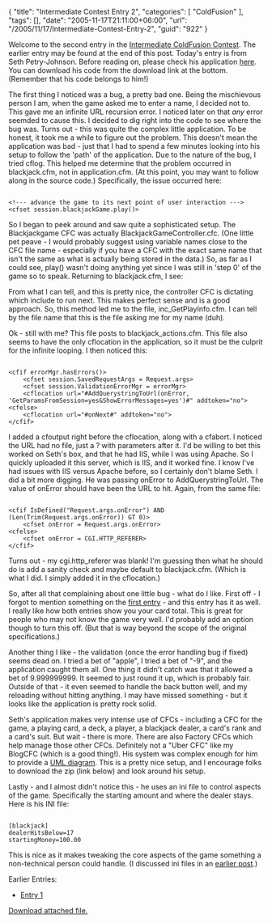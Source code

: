 {
	"title": "Intermediate Contest Entry 2",
	"categories": [
		"ColdFusion"
	],
	"tags": [],
	"date": "2005-11-17T21:11:00+06:00",
	"url": "/2005/11/17/Intermediate-Contest-Entry-2",
	"guid": "922"
}

Welcome to the second entry in the <a href="http://ray.camdenfamily.com/index.cfm/2005/10/30/Intermediate-ColdFusion-Contest">Intermediate ColdFusion Contest</a>. The earlier entry may be found at the end of this post. Today's entry is from Seth Petry-Johnson. Before reading on, please check his application <a href="http://ray.camdenfamily.com/demos/contest2/seth">here</a>. You can download his code from the download link at the bottom. (Remember that his code belongs to him!)
<!--more-->
The first thing I noticed was a bug, a pretty bad one. Being the mischievous person I am, when the game asked me to enter a name, I decided not to. This gave me an infinite URL recursion error. I noticed later on that <i>any</i> error seemded to cause this. I decided to dig right into the code to see where the bug was. Turns out - this was quite the complex little application. To be honest, it took me a while to figure out the problem. This doesn't mean the application was bad - just that I had to spend a few minutes looking into his setup to follow the 'path' of the application. Due to the nature of the bug, I tried cflog. This helped me determine that the problem occurred in blackjack.cfm, not in application.cfm. (At this point, you may want to follow along in the source code.) Specifically, the issue occurred here:

<code>
&lt;!--- advance the game to its next point of user interaction ---&gt;
&lt;cfset session.blackjackGame.play()&gt;
</code>

So I began to peek around and saw quite a sophisticated setup. The Blackjackgame CFC was actually BlackjackGameController.cfc. (One little pet peave - I would probably suggest using variable names close to the CFC file name - especially if you have a CFC with the exact same name that isn't the same as what is actually being stored in the data.) So, as far as I could see, play() wasn't doing anything yet since I was still in 'step 0' of the game so to speak. Returning to blackjack.cfm, I see:

<cfoutput>
<!--- display the next content panel --->
<cfinclude template="BlackjackCFC_content/#session.blackjackGame.getContentPanelName()#">
</cfoutput>

From what I can tell, and this is pretty nice, the controller CFC is dictating which include to run next. This makes perfect sense and is a good approach. So, this method led me to the file, inc_GetPlayInfo.cfm. I can tell by the file name that this is the file asking me for my name (duh). 

Ok - still with me? This file posts to blackjack_actions.cfm. This file also seems to have the only cflocation in the application, so it must be the culprit for the infinite looping. I then noticed this:

<code>
&lt;cfif errorMgr.hasErrors()&gt;
	&lt;cfset session.SavedRequestArgs = Request.args&gt;
	&lt;cfset session.ValidationErrorMgr = errorMgr&gt;
	&lt;cflocation url="#AddQuerystringToUrl(onError, 'GetParamsFromSession=yes&ShowErrorMessages=yes')#" addtoken="no"&gt;
&lt;cfelse&gt;
	&lt;cflocation url="#onNext#" addtoken="no"&gt;
&lt;/cfif&gt;
</code>

I added a cfoutput right before the cflocation, along with a cfabort. I noticed the URL had no file, just a ? with parameters after it. I'd be willing to bet this worked on Seth's box, and that he had IIS, while I was using Apache. So I quickly uploaded it this server, which is IIS, and it worked fine. I know I've had issues with IIS versus Apache before, so I certainly don't blame Seth. I did a bit more digging. He was passing onError to AddQuerystringToUrl. The value of onError should have been the URL to hit. Again, from the same file:

<code>
&lt;cfif IsDefined("Request.args.onError") AND (Len(Trim(Request.args.onError)) GT 0)&gt;
	&lt;cfset onError = Request.args.onError&gt;
&lt;cfelse&gt;
	&lt;cfset onError = CGI.HTTP_REFERER&gt;
&lt;/cfif&gt;
</code>

Turns out - my cgi.http_referer was blank! I'm guessing then what he should do is add a sanity check and maybe default to blackjack.cfm. (Which is what I did. I simply added it in the cflocation.)

So, after all that complaining about one little bug - what do I like. First off - I forgot to mention something on the <a href="http://ray.camdenfamily.com/index.cfm/2005/11/16/Intermediate-Contest-Entry-1">first entry</a> - and this entry has it as well. I really like how both entries show you your card total. This is great for people who may not know the game very well. I'd probably add an option though to turn this off. (But that is way beyond the scope of the original specifications.)

Another thing I like - the validation (once the error handling bug if fixed) seems dead on. I tried a bet of "apple", I tried a bet of "-9", and the application caught them all. One thing it didn't catch was that it allowed a bet of 9.999999999. It seemed to just round it up, which is probably fair. Outside of that - it even seemed to handle the back button well, and my reloading without hitting anything. I may have missed something - but it looks like the application is pretty rock solid. 

Seth's application makes very intense use of CFCs - including a CFC for the game, a playing card, a deck, a player, a blackjack dealer, a card's rank and a card's suit. But wait - there is more. There are also Factory CFCs which help manage those other CFCs. Definitely not a "Uber CFC" like my BlogCFC (which is a good thing!). His system was complex enough for him to provide a <a href="http://ray.camdenfamily.com/demos/contest2/seth/BlackjackCFC/BlackjackCFC_UML.jpg">UML diagram</a>. This is a pretty nice setup, and I encourage folks to download the zip (link below) and look around his setup.

Lastly - and I almost didn't notice this - he uses an ini file to control aspects of the game. Specifically the starting amount and where the dealer stays. Here is his INI file:

<code>
[blackjack]
dealerHitsBelow=17
startingMoney=100.00
</code>

This is nice as it makes tweaking the core aspects of the game something a non-technical person could handle. (I discussed ini files in an <a href="http://ray.camdenfamily.com/index.cfm/2005/8/26/ColdFusion-101-Config-Files-AGoGo">earlier post</a>.)

Earlier Entries:
<ul>
<li><a href="http://ray.camdenfamily.com/index.cfm/2005/11/16/Intermediate-Contest-Entry-1">Entry 1</a>
</ul><p><a href='enclosures/D%3A%5Cwebsites%5Ccamdenfamily%5Csource%5Cmorpheus%5Cblog%5Cenclosures%2Fseth%2Ezip'>Download attached file.</a></p>